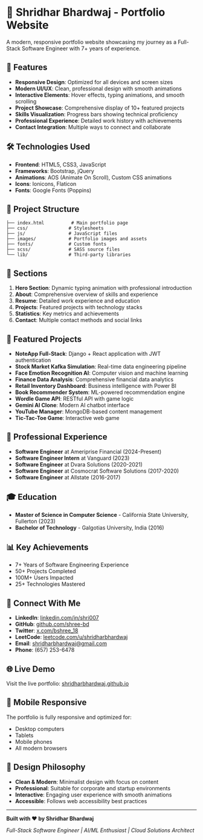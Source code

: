# 🚀 Shridhar Bhardwaj - Portfolio Website

A modern, responsive portfolio website showcasing my journey as a Full-Stack Software Engineer with 7+ years of experience.

## 🌟 Features

- **Responsive Design**: Optimized for all devices and screen sizes
- **Modern UI/UX**: Clean, professional design with smooth animations
- **Interactive Elements**: Hover effects, typing animations, and smooth scrolling
- **Project Showcase**: Comprehensive display of 10+ featured projects
- **Skills Visualization**: Progress bars showing technical proficiency
- **Professional Experience**: Detailed work history with achievements
- **Contact Integration**: Multiple ways to connect and collaborate

## 🛠️ Technologies Used

- **Frontend**: HTML5, CSS3, JavaScript
- **Frameworks**: Bootstrap, jQuery
- **Animations**: AOS (Animate On Scroll), Custom CSS animations
- **Icons**: Ionicons, Flaticon
- **Fonts**: Google Fonts (Poppins)

## 📂 Project Structure

```
├── index.html          # Main portfolio page
├── css/               # Stylesheets
├── js/                # JavaScript files
├── images/            # Portfolio images and assets
├── fonts/             # Custom fonts
├── scss/              # SASS source files
└── lib/               # Third-party libraries
```

## 🎯 Sections

1. **Hero Section**: Dynamic typing animation with professional introduction
2. **About**: Comprehensive overview of skills and experience
3. **Resume**: Detailed work experience and education
4. **Projects**: Featured projects with technology stacks
5. **Statistics**: Key metrics and achievements
6. **Contact**: Multiple contact methods and social links

## 🚀 Featured Projects

- **NoteApp Full-Stack**: Django + React application with JWT authentication
- **Stock Market Kafka Simulation**: Real-time data engineering pipeline
- **Face Emotion Recognition AI**: Computer vision and machine learning
- **Finance Data Analysis**: Comprehensive financial data analytics
- **Retail Inventory Dashboard**: Business intelligence with Power BI
- **Book Recommender System**: ML-powered recommendation engine
- **Wordle Game API**: RESTful API with game logic
- **Gemini AI Clone**: Modern AI chatbot interface
- **YouTube Manager**: MongoDB-based content management
- **Tic-Tac-Toe Game**: Interactive web game

## 💼 Professional Experience

- **Software Engineer** at Ameriprise Financial (2024-Present)
- **Software Engineer Intern** at Vanguard (2023)
- **Software Engineer** at Dvara Solutions (2020-2021)
- **Software Engineer** at Cosmocrat Software Solutions (2017-2020)
- **Software Engineer** at Allstate (2016-2017)

## 🎓 Education

- **Master of Science in Computer Science** - California State University, Fullerton (2023)
- **Bachelor of Technology** - Galgotias University, India (2016)

## 📊 Key Achievements

- 7+ Years of Software Engineering Experience
- 50+ Projects Completed
- 100M+ Users Impacted
- 25+ Technologies Mastered

## 🔗 Connect With Me

- **LinkedIn**: [linkedin.com/in/shri007](https://www.linkedin.com/in/shri007/)
- **GitHub**: [github.com/shree-bd](https://github.com/shree-bd)
- **Twitter**: [x.com/bshree_18](https://x.com/bshree_18)
- **LeetCode**: [leetcode.com/u/shridharbhardwaj](https://leetcode.com/u/shridharbhardwaj/)
- **Email**: shridharbhardwaj@gmail.com
- **Phone**: (657) 253-6478

## 🌐 Live Demo

Visit the live portfolio: [shridharbhardwaj.github.io](https://shridharbhardwaj.github.io)

## 📱 Mobile Responsive

The portfolio is fully responsive and optimized for:
- Desktop computers
- Tablets
- Mobile phones
- All modern browsers

## 🎨 Design Philosophy

- **Clean & Modern**: Minimalist design with focus on content
- **Professional**: Suitable for corporate and startup environments
- **Interactive**: Engaging user experience with smooth animations
- **Accessible**: Follows web accessibility best practices

---

**Built with ❤️ by Shridhar Bhardwaj**

*Full-Stack Software Engineer | AI/ML Enthusiast | Cloud Solutions Architect* 